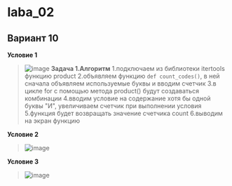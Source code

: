 # laba_02
## Вариант 10
**Условие 1**
>![image](https://github.com/ban-tyan/laba_02/assets/145260845/d2a40286-86cd-42db-898e-64f43948b0a1)
**Задача 1.Алгоритм**
>1.подключаем из библиотеки itertools функцию product
>2.объявляем функцию `def count_codes()`, в ней сначала объявляем используемые буквы и вводим счетчик
>3.в цикле for с помощью метода product() будут создаваться комбинации
>4.вводим условие на содержание хотя бы одной буквы "И", увеличиваем счетчик при выполнении условия
>5.функция будет возвращать значение счетчика count
>6.выводим на экран функцию


**Условие 2**
>![image](https://github.com/ban-tyan/laba_02/assets/145260845/6398be88-ebdd-432a-b9ec-e7a07dbbd795)

**Условие 3**
>![image](https://github.com/ban-tyan/laba_02/assets/145260845/bff5c071-3b9f-4c5d-893e-c59416899a62)
